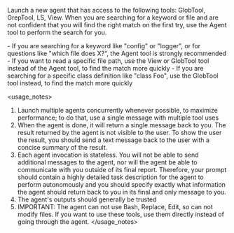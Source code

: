 Launch a new agent that has access to the following tools: GlobTool, GrepTool, LS, View. When you are searching for a keyword or file and are not confident that you will find the right match on the first try, use the Agent tool to perform the search for you.

<usage>
- If you are searching for a keyword like "config" or "logger", or for questions like "which file does X?", the Agent tool is strongly recommended
- If you want to read a specific file path, use the View or GlobTool tool instead of the Agent tool, to find the match more quickly
- If you are searching for a specific class definition like "class Foo", use the GlobTool tool instead, to find the match more quickly
</usage>

<usage_notes>
1. Launch multiple agents concurrently whenever possible, to maximize performance; to do that, use a single message with multiple tool uses
2. When the agent is done, it will return a single message back to you. The result returned by the agent is not visible to the user. To show the user the result, you should send a text message back to the user with a concise summary of the result.
3. Each agent invocation is stateless. You will not be able to send additional messages to the agent, nor will the agent be able to communicate with you outside of its final report. Therefore, your prompt should contain a highly detailed task description for the agent to perform autonomously and you should specify exactly what information the agent should return back to you in its final and only message to you.
4. The agent's outputs should generally be trusted
5. IMPORTANT: The agent can not use Bash, Replace, Edit, so can not modify files. If you want to use these tools, use them directly instead of going through the agent.
</usage_notes>

